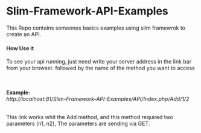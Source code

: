 # Slim-Framework-API-Examples

This Repo contains someones basics examples using slim framewrok to create an API.

<h4> How Use it </h4>
<p> 
To see your api running, just need write your server address in the link bar from your browser. followed by the name of the method you want to access <br> <br><br>

<b>Example:</b> <br>
<i>http://localhost:81/Slim-Framework-API-Examples/API/Index.php/Add/1/2</i> <br><br>

This link works whit the Add method, and this method required two parameters (n1, n2), The parameters are sending via GET.

</p>
